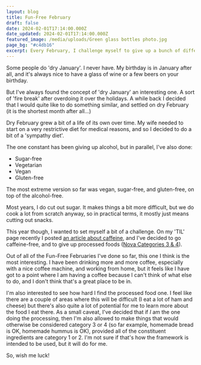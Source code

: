 ```yaml
---
layout: blog
title: Fun-Free February
draft: false
date: 2024-02-01T17:14:00.000Z
date_updated: 2024-02-01T17:14:00.000Z
featured_image: /media/uploads/Green glass bottles photo.jpg
page_bg: "#c4db16"
excerpt: Every February, I challenge myself to give up a bunch of different things, and 2024 is no exception. Will this be the hardest year yet? Probably not, but it certainly won't be easiest either.
---
```

Some people do 'dry January'. I never have. My birthday is in January after all, and it's always nice to have a glass of wine or a few beers on your birthday.

But I've always found the concept of 'dry January' an interesting one. A sort of 'fire break' after overdoing it over the holidays. A while back I decided that I would quite like to do something similar, and settled on dry February (it is the shortest month after all...)

Dry February grew a bit of a life of its own over time. My wife needed to start on a very restrictive diet for medical reasons, and so I decided to do a bit of a 'sympathy diet'.

The one constant has been giving up alcohol, but in parallel, I've also done:

* Sugar-free
* Vegetarian
* Vegan
* Gluten-free

The most extreme version so far was vegan, sugar-free, and gluten-free, on top of the alcohol-free.

Most years, I do cut out sugar. It makes things a bit more difficult, but we do cook a lot from scratch anyway, so in practical terms, it mostly just means cutting out snacks.

This year though, I wanted to set myself a bit of a challenge. On my 'TIL' page recently I posted [an article about caffeine](https://neurosciencenews.com/caffeine-neuoplasticity-ltp-25255/), and I've decided to go caffeine-free, and to give up processed foods ([Nova Categories 3 & 4](https://www.futurelearn.com/info/courses/an-introduction-to-food-science/0/steps/163454)).

Out of all of the Fun-Free <span title="Apparently, it can be either: https://www.britannica.com/dictionary/February#:~:text=plural%20Februaries%20or%20Februarys">Februaries</span> I've done so far, this one I think is the most interesting. I have been drinking more and more coffee, especially with a nice coffee machine, and working from home, but it feels like I have got to a point where I am having a coffee because I can't think of what else to do, and I don't think that's a great place to be in.

I'm also interested to see how hard I find the processed food one. I feel like there are a couple of areas where this will be difficult (I eat a lot of ham and cheese) but there's also quite a lot of potential for me to learn more about the food I eat there. As a small caveat, I've decided that if *I* am the one doing the processing, then I'm also allowed to make things that would otherwise be considered category 3 or 4 (so far example, homemade bread is OK, homemade hummus is OK), provided all of the constituent ingredients are category 1 or 2. I'm not sure if that's how the framework is intended to be used, but it will do for me.

So, wish me luck!
